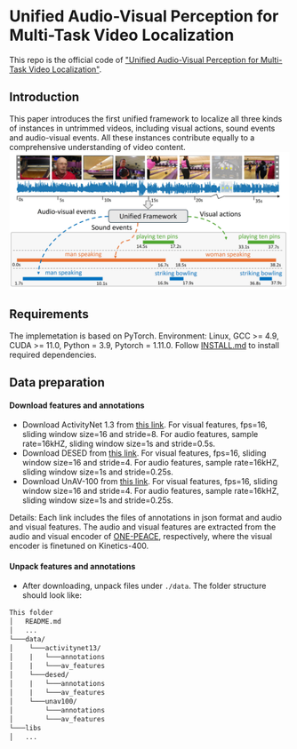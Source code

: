 # Unified Audio-Visual Perception for Multi-Task Video Localization
This repo is the official code of ["Unified Audio-Visual Perception for Multi-Task Video Localization"](https://arxiv.org/pdf/2404.03179.pdf).  

<!-- ## Updates
-  -->
## Introduction
This paper introduces the first unified framework to localize all three kinds of instances in untrimmed videos, including visual actions, sound events and audio-visual events. All these instances contribute equally to a comprehensive understanding of video content.
![](https://github.com/ttgeng233/UniAV/blob/main/fig1_new.jpg)
<!-- ![](.\overview_final_new.jpg) -->

## Requirements
The implemetation is based on PyTorch. Environment: Linux, GCC >= 4.9, CUDA >= 11.0, Python = 3.9, Pytorch = 1.11.0.  Follow [INSTALL.md](INSTALL.md) to install required dependencies.

## Data preparation
#### Download features and annotations
- Download ActivityNet 1.3 from [this link](). For visual features, fps=16, sliding window size=16 and stride=8. For audio features, sample rate=16kHZ, sliding window size=1s and stride=0.5s.
- Download DESED from [this link](). For visual features, fps=16, sliding window size=16 and stride=4. For audio features, sample rate=16kHZ, sliding window size=1s and stride=0.25s.  
- Download UnAV-100 from [this link](). For visual features, fps=16, sliding window size=16 and stride=4. For audio features, sample rate=16kHZ, sliding window size=1s and stride=0.25s.  

Details: Each link includes the files of annotations in json format and audio and visual features. The audio and visual features are extracted from the audio and visual encoder of [ONE-PEACE](https://github.com/OFA-Sys/ONE-PEACE), respectively, where the visual encoder is finetuned on Kinetics-400.
#### Unpack features and annotations
- After downloading, unpack files under `./data`. The folder structure should look like:
```
This folder
│   README.md
│   ...  
└───data/
│    └───activitynet13/
│    |	 └───annotations
│    |	 └───av_features  
│    └───desed/
│    |	 └───annotations
│    |	 └───av_features 
│    └───unav100/
│    	 └───annotations
│    	 └───av_features  
└───libs
│   ...
```
